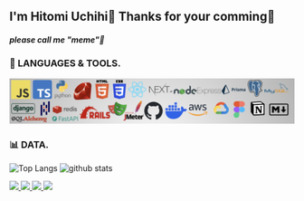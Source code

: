 ## I'm Hitomi Uchihi🙌 Thanks for your comming🎉
##### please call me "meme"👀

### 🌱 LANGUAGES & TOOLS.
![no images...](my_asset.png)
### 📊 DATA.
<p align="left"> 
  <img alt="Top Langs" height="130px" src="https://github-readme-stats.vercel.app/api/top-langs/?username=hitomiuchihi&layout=compact&show_icons=true" />
  <img alt="github stats" height="130px" src="https://github-readme-stats.vercel.app/api?username=hitomiuchihi&show_icons=ture" />
</p>

<p align="left">
  <a href="https://github.com/hitomiuchihi">
    <img height="20" src="https://komarev.com/ghpvc/?username=hitomiuchihi" />
  </a>
  <a href="https://github.com/hitomiuchihi">
    <img height="20" src="https://img.shields.io/github/followers/hitomiuchihi?label=follow&logo=github&style=flat" />
  </a>
  <a href="http://qiita.com/pecobita">
    <img height="20" src="https://qiita-badge.apiapi.app/s/pecobita/posts.svg" />
  </a>
  <a href="http://qiita.com/pecobita">
    <img height="20" src="https://qiita-badge.apiapi.app/s/pecobita/contributions.svg" />
  </a>
</p>
